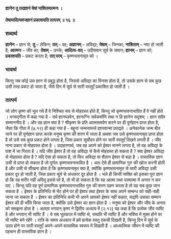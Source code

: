 #### ज्ञानेन तु तदज्ञानं येषां नाशितमात्मनः ।
#### तेषामादित्यवज्ज्ञानं प्रकाशयति तत्परम् ॥ १६ ॥

### शब्दार्थ

**ज्ञानेन** – ज्ञान से; **तु** – लेकिन; **तत्** – वह; **अज्ञानम्** – अविद्या; **येषाम्** – जिनका; **नाशिताम्** – नष्ट हो जाती है; **आत्मनः** – जीव का; **तेषाम्** – उनके; **आदित्य-वत्** – उदीयमान सूर्य के समान; **ज्ञानम्** – ज्ञान को; **प्रकाशयति** – प्रकट करता है; **तत् परम्** – कृष्णभावनामृत को ।

### भावार्थ

किन्तु जब कोई उस ज्ञान से प्रबुद्ध होता है, जिससे अविद्या का विनाश होता है, तो उसके ज्ञान से सब कुछ उसी तरह प्रकट हो जाता है, जैसे दिन में सूर्य से सारी वस्तुएँ प्रकाशित हो जाती हैं ।

### तात्पर्य

जो लोग कृष्ण को भूल गये हैं वे निश्चित रूप से मोहग्रस्त होते हैं, किन्तु जो कृष्णभावनाभावित हैं वे नहीं होते । भगवद्गीता में कहा गया है - सर्व ज्ञानप्लवेन, ज्ञानाग्निः सर्वकर्माणि तथा न हि ज्ञानेन सदृशम् । ज्ञान सदैव सम्माननीय है । और वह ज्ञान क्या है ? श्रीकृष्ण के प्रति आत्मसमर्पण करने पर ही पूर्णज्ञान प्राप्त होता है, जैसा कि गीता में (७.१९) ही कहा गया है - बहूनां जन्मनामन्ते ज्ञानवान्मां प्रपद्यते । अनेकानेक जन्म बीत जाने पर ही पूर्णज्ञान प्राप्त करके मनुष्य कृष्ण की शरण में जाता है अथवा जब उसे कृष्णभावनामृत प्राप्त होता है तो उसे सब कुछ प्रकट होने लगता है, जिस प्रकार सूर्योदय होने पर सारी वस्तुएँ दिखने लगती हैं । जीव नाना प्रकार से मोहग्रस्त होता है । उदाहरणार्थ, जब वह अपने को ईश्वर मानने लगता है, तो वह अविद्या के पाश में जा गिरता है । यदि जीव ईश्वर है तो वह अविद्या से कैसे मोहग्रस्त हो सकता है ? क्या ईश्वर अविद्या से मोहग्रस्त होता है ? यदि ऐसा हो सकता है, तो फिर अविद्या या शैतान ईश्वर से बड़ा है । वास्तविक ज्ञान उसी से प्राप्त हो सकता है जो पूर्णतः कृष्णभावनाभावित है । अतः ऐसे ही प्रामाणिक गुरु की खोज करनी होती है और उसी से सीखना होता है कि कृष्णभावनामृत क्या है, क्योंकि कृष्णभावनामृत से सारी अविद्या उसी प्रकार दूर हो जाती है, जिस प्रकार सूर्य से अंधकार दूर होता है । भले ही किसी व्यक्ति को इसका पूरा ज्ञान हो कि वह शरीर नहीं अपितु इससे परे है, तो भी हो सकता है कि वह आत्मा तथा परमात्मा में अन्तर न कर पाए । किन्तु यदि वह पूर्ण प्रामाणिक कृष्णभावनाभावित गुरु की शरण ग्रहण करता है तो वह सब कुछ जान सकता है । ईश्वर के प्रतिनिधि से भेंट होने पर ही ईश्वर तथा ईश्वर के साथ अपने सम्बन्ध को सही-सही जाना जा सकता है । ईश्वर का प्रतिनिधि कभी भी अपने आपको ईश्वर नहीं कहता, यद्यपि उसका सम्मान ईश्वर की ही भाँति किया जाता है, क्योंकि उसे ईश्वर का ज्ञान होता है । मनुष्य को ईश्वर और जीव के अन्तर को समझना होता है । अतएव भगवान् कृष्ण ने द्वितीय अध्याय में (२.१२) यह कहा है कि प्रत्येक जीव व्यष्टि है और भगवान् भी व्यष्टि हैं । ये सब भूतकाल में व्यष्टि थे, सम्प्रति भी व्यष्टि हैं और भविष्य में मुक्त होने पर भी व्यष्टि बने रहेंगे । रात्रि के समय अंधकार में हमें प्रत्येक वस्तु एकसी दिखती है, किन्तु दिन में सूर्य के उदय होने पर सारी वस्तुएँ अपने-अपने वास्तविक स्वरूप में दिखती हैं । आध्यात्मिक जीवन में व्यष्टि की पहचान ही वास्तविक ज्ञान है ।
